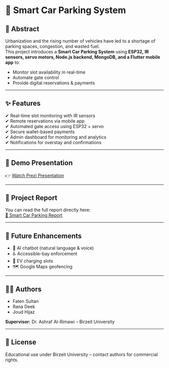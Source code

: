# 🚗 Smart Car Parking System  



## 📌 Abstract
Urbanization and the rising number of vehicles have led to a shortage of parking spaces, congestion, and wasted fuel.  
This project introduces a **Smart Car Parking System** using **ESP32, IR sensors, servo motors, Node.js backend, MongoDB, and a Flutter mobile app** to:  
- Monitor slot availability in real-time  
- Automate gate control  
- Provide digital reservations & payments  

---

## ✨ Features
✔ Real-time slot monitoring with IR sensors  
✔ Remote reservations via mobile app  
✔ Automated gate access using ESP32 + servo  
✔ Secure wallet-based payments  
✔ Admin dashboard for monitoring and analytics  
✔ Notifications for overstay and confirmations  

---

## 🎥 Demo Presentation
👉 [Watch Prezi Presentation](https://prezi.com/view/jahzM2iSfmu3ahJ3t5KP/)  

---
## 📄 Project Report
You can read the full report directly here:  
[📖 Smart Car Parking Report](Smart-Car-Parking-Report.pdf)

---

## 🚀 Future Enhancements
- 🤖 AI chatbot (natural language & voice)  
- ♿ Accessible-bay enforcement  
- 🔋 EV charging slots  
- 🗺️ Google Maps geofencing  

---

## 👨‍💻 Authors
- Faten Sultan  
- Rana Deek  
- Joud Hijaz  

**Supervisor:** Dr. Ashraf Al-Rimawi – Birzeit University  

---

## 📜 License
Educational use under Birzeit University – contact authors for commercial rights.

